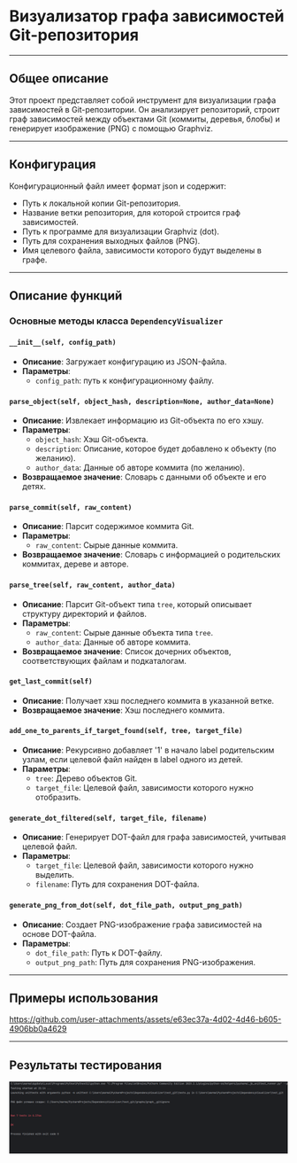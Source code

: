 # Визуализатор графа зависимостей Git-репозитория

---

## Общее описание

Этот проект представляет собой инструмент для визуализации графа зависимостей в Git-репозитории. Он анализирует репозиторий, строит граф зависимостей между объектами Git (коммиты, деревья, блобы) и генерирует изображение (PNG) с помощью Graphviz.

---

## Конфигурация

Конфигурационный файл имеет формат json и содержит:
- Путь к локальной копии Git-репозитория.
- Название ветки репозитория, для которой строится граф зависимостей.
- Путь к программе для визуализации Graphviz (dot).
- Путь для сохранения выходных файлов (PNG).
- Имя целевого файла, зависимости которого будут выделены в графе.

---

## Описание функций

### Основные методы класса `DependencyVisualizer`

#### `__init__(self, config_path)`
- **Описание**: Загружает конфигурацию из JSON-файла.
- **Параметры**:
  - `config_path`: путь к конфигурационному файлу.

#### `parse_object(self, object_hash, description=None, author_data=None)`
- **Описание**: Извлекает информацию из Git-объекта по его хэшу.
- **Параметры**:
  - `object_hash`: Хэш Git-объекта.
  - `description`: Описание, которое будет добавлено к объекту (по желанию).
  - `author_data`: Данные об авторе коммита (по желанию).
- **Возвращаемое значение**: Словарь с данными об объекте и его детях.

#### `parse_commit(self, raw_content)`
- **Описание**: Парсит содержимое коммита Git.
- **Параметры**:
  - `raw_content`: Сырые данные коммита.
- **Возвращаемое значение**: Словарь с информацией о родительских коммитах, дереве и авторе.

#### `parse_tree(self, raw_content, author_data)`
- **Описание**: Парсит Git-объект типа `tree`, который описывает структуру директорий и файлов.
- **Параметры**:
  - `raw_content`: Сырые данные объекта типа `tree`.
  - `author_data`: Данные об авторе коммита.
- **Возвращаемое значение**: Список дочерних объектов, соответствующих файлам и подкаталогам.

#### `get_last_commit(self)`
- **Описание**: Получает хэш последнего коммита в указанной ветке.
- **Возвращаемое значение**: Хэш последнего коммита.

#### `add_one_to_parents_if_target_found(self, tree, target_file)`
- **Описание**: Рекурсивно добавляет '1' в начало label родительским узлам, если целевой файл найден в label одного из детей.
- **Параметры**:
  - `tree`: Дерево объектов Git.
  - `target_file`: Целевой файл, зависимости которого нужно отобразить.

#### `generate_dot_filtered(self, target_file, filename)`
- **Описание**: Генерирует DOT-файл для графа зависимостей, учитывая целевой файл.
- **Параметры**:
  - `target_file`: Целевой файл, зависимости которого нужно выделить.
  - `filename`: Путь для сохранения DOT-файла.

#### `generate_png_from_dot(self, dot_file_path, output_png_path)`
- **Описание**: Создает PNG-изображение графа зависимостей на основе DOT-файла.
- **Параметры**:
  - `dot_file_path`: Путь к DOT-файлу.
  - `output_png_path`: Путь для сохранения PNG-изображения.

---

## Примеры использования

https://github.com/user-attachments/assets/e63ec37a-4d02-4d46-b605-4906bb0a4629

---

## Результаты тестирования

![Результаты тестов](./readme-media/img.png)
